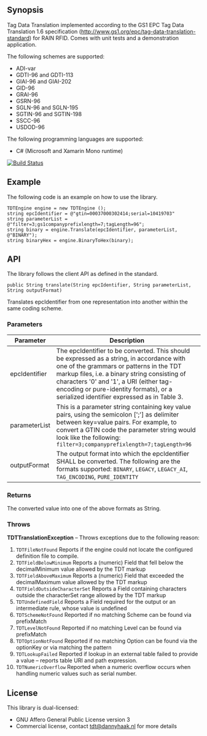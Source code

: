 ## Synopsis

Tag Data Translation implemented according to the GS1 EPC Tag Data Translation 1.6 specification (http://www.gs1.org/epc/tag-data-translation-standard) for RAIN RFID. Comes with unit tests and a demonstration application.

The following schemes are supported:
- ADI-var
- GDTI-96 and GDTI-113
- GIAI-96 and GIAI-202
- GID-96
- GRAI-96
- GSRN-96
- SGLN-96 and SGLN-195
- SGTIN-96 and SGTIN-198
- SSCC-96
- USDOD-96

The following programming languages are supported:
- C# (Microsoft and Xamarin Mono runtime)

[![Build Status](https://travis-ci.org/dannyhaak/TagDataTranslation.svg?branch=master)](https://travis-ci.org/dannyhaak/TagDataTranslation)

## Example

The following code is an example on how to use the library.

```
TDTEngine engine = new TDTEngine ();
string epcIdentifier = @"gtin=00037000302414;serial=10419703"
string parameterList = @"filter=3;gs1companyprefixlength=7;tagLength=96";
string binary = engine.Translate(epcIdentifier, parameterList, @"BINARY");
string binaryHex = engine.BinaryToHex(binary);
```

## API

The library follows the client API as defined in the standard.

```
public String translate(String epcIdentifier, String parameterList, String outputFormat)
```

Translates epcIdentifier from one representation into another within the same coding scheme.

### Parameters

| Parameter     | Description |
| ------------- | ----------- |
| epcIdentifier | The epcIdentifier to be converted. This should be expressed as a string, in accordance with one of the grammars or patterns in the TDT markup files, i.e. a binary string consisting of characters '0' and '1', a URI (either tag-encoding or pure-identity formats), or a serialized identifier expressed as in Table 3. |
| parameterList | This is a parameter string containing key value pairs, using the semicolon [';'] as delimiter between key=value pairs. For example, to convert a GTIN code the parameter string would look like the following: `filter=3;companyprefixlength=7;tagLength=96` |
| outputFormat  | The output format into which the epcIdentifier SHALL be converted. The following are the formats supported: `BINARY`, `LEGACY`, `LEGACY_AI`, `TAG_ENCODING`,  `PURE_IDENTITY` |

### Returns

The converted value into one of the above formats as String.

### Throws

**TDTTranslationException** – Throws exceptions due to the following reason:

1. `TDTFileNotFound` Reports if the engine could not locate the configured definition file to compile.
2. `TDTFieldBelowMinimum` Reports a (numeric) Field that fell below the decimalMinimum value allowed by the TDT markup
3. `TDTFieldAboveMaximum` Reports a (numeric) Field that exceeded the decimalMaximum value allowed by the TDT markup
4. `TDTFieldOutsideCharacterSet` Reports a Field containing characters outside the characterSet range allowed by the TDT markup
5. `TDTUndefinedField` Reports a Field required for the output or an intermediate rule, whose value is undefined
6. `TDTSchemeNotFound` Reported if no matching Scheme can be found via prefixMatch
7. `TDTLevelNotFound` Reported if no matching Level can be found via prefixMatch
8. `TDTOptionNotFound` Reported if no matching Option can be found via the optionKey or via matching the pattern
9. `TDTLookupFailed` Reported if lookup in an external table failed to provide a value – reports table URI and path expression.
10. `TDTNumericOverflow` Reported when a numeric overflow occurs when handling numeric values such as serial number.

## License

This library is dual-licensed:
- GNU Affero General Public License version 3
- Commercial license, contact tdt@dannyhaak.nl for more details

